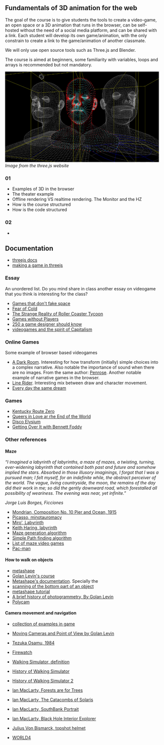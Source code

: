 ## Fundamentals of 3D animation for the web


The goal of the course is to give students the tools to create a video-game, an open space or a 3D animation that runs in the browser, can be self-hosted without the need of a social media platform, and can be shared with a link. Each student will develop its own game/animation, with the only constrain to create a link to the game/animation of another classmate.

We will only use open source tools such as Three.js and Blender. 

The course is aimed at beginners, some familiarity with variables, loops and arrays is recommended but not mandatory.


![example](cover.jpg)
*Image from the three.js website*




### 01

- Examples of 3D in the browser
- The theater example
- Offline rendering VS realtime rendering. The Monitor and the HZ
- How is the course structured
- How is the code structured


### 02

- 



## Documentation

- [threejs docs](https://threejs.org/manual/#en/fundamentals)
- [making a game in threejs](https://threejs.org/manual/#en/game)

### Essay

An unordered list. Do you mind share in class another essay on videogame that you think is interesting for the class?

- [Games that don't fake space](https://www.youtube.com/watch?v=Q85l1Fenc5w)
- [Fear of Cold](https://www.youtube.com/watch?v=Pp2wbyLoEtM)
- [The Strange Reality of Roller Coaster Tycoon](https://www.youtube.com/watch?v=K4VLPThmBoI&t=2s)
- [Games without Players](https://www.molleindustria.org/blog/games-without-players/)
- [250 a game designer should know](http://250things.molleindustria.org/)
- [videogames and the spirit of Capitalism](https://www.molleindustria.org/blog/videogames-and-the-spirit-of-capitalism/)

### Online Games

Some example of browser based videogames

- [A Dark Room](https://adarkroom.doublespeakgames.com/). Interesting for how transform (initially) simple choices into a complex narrative. Also notable the importance of sound when there are no images. From the same author: [Penrose](https://penrose.doublespeakgames.com/). Another notable example of narrative games in the browser.
- [Line Rider](https://www.linerider.com/). Interesting mix between draw and character movement. 
- [Every day the same dream](https://www.molleindustria.org/everydaythesamedream/everydaythesamedream.html)

### Games

- [Kentucky Route Zero](http://kentuckyroutezero.com/)
- [Queers in Love ar rhe End of the World ](https://w.itch.io/end-of-the-world)
- [Disco Elysium](https://store.steampowered.com/app/632470/Disco_Elysium__The_Final_Cut/)
- [Getting Over It with Bennett Foddy](https://store.steampowered.com/app/240720/Getting_Over_It_with_Bennett_Foddy/)

### Other references

#### Maze


*“I imagined a labyrinth of labyrinths, a maze of mazes, a twisting, turning, ever-widening labyrinth that contained both past and future and somehow implied the stars. Absorbed in those illusory imaginings, I forgot that I was a pursued man; I felt myself, for an indefinite while, the abstract perceiver of the world. The vague, living countryside, the moon, the remains of the day did their work in me; so did the gently downward road, which forestalled all possibility of weariness. The evening was near, yet infinite.”*

*Jorge Luis Borges, Ficciones*

- [Mondrian, Composition No. 10 Pier and Ocean, 1915](https://www.piet-mondrian.org/pier-and-ocean.jsp)
- [Picasso, minotauromacy](https://www.pablopicasso.org/minotauromachy.jsp)
- [Miro', Labyrinth](https://en.wikipedia.org/wiki/Labyrinth_(Mir%C3%B3,_Joan))
- [Keith Haring, labyrinth](http://www.artnet.com/artists/keith-haring/the-labyrinth-HxvzssEwmeRZAaIuE5yT5w2)
- [Maze generation algorithm](https://en.wikipedia.org/wiki/Maze_generation_algorithm)
- [Simple Path finding algorithm](https://en.wikipedia.org/wiki/Pathfinding#Sample_algorithm)
- [List of maze video games](https://en.wikipedia.org/wiki/List_of_maze_video_games)
- [Pac-man](https://en.wikipedia.org/wiki/Pac-Man)


#### How to walk on objects

- [metashape](https://www.agisoft.com/)
- [Golan Levin's course](https://github.com/golanlevin/ExperimentalCapture/)
- [Metashape's  documentation](https://www.agisoft.com/pdf/metashape_1_5_en.pdf). Specially the 
- [scanning of the bottom part of an object](https://www.agisoft.com/index.php?id=49)
- [metashape tutorial](https://styly.cc/tips/photogrammetry_discont_metashape/)
- [A brief history of photogrammetry, By Golan Levin](https://github.com/golanlevin/ExperimentalCapture/blob/master/docs/Photogrammetry-and-3D-scanning.md)
- [Polycam](https://poly.cam/)


#### Camera movement and navigation

- [collection of examples in game](https://docs.google.com/document/d/1iNSQIyNpVGHeak6isbP6AHdHD50gs8MNXF1GCf08efg/pub?urp=gmail_link)
- [Moving Cameras and Point of View by Golan Levin](https://github.com/golanlevin/ExperimentalCapture/blob/master/docs/moving-cameras.md)

- [Tezuka Osamu, 1984](https://www.youtube.com/watch?v=_1pThwh2Ves)
- [Firewatch](https://www.firewatchgame.com/)
- [Walking Simulator, definition](https://tvtropes.org/pmwiki/pmwiki.php/Main/EnvironmentalNarrativeGame?from=Main.WalkingSimulator)
- [History of Walking Simulator](https://www.youtube.com/watch?time_continue=2&v=iDjkWxYD298)
- [History of Walking Simulator 2](https://www.salon.com/2017/11/11/a-brief-history-of-the-walking-simulator-gamings-most-detested-genre/)
- [Ian MacLarty, Forests are for Trees](https://ianmaclarty.itch.io/forests-are-for-trees)
- [Ian MacLarty, The Catacombs of Solaris](https://ianmaclarty.itch.io/catacombs-of-solaris)
- [Ian MacLarty, SouthBank Portrait](https://ianmaclarty.itch.io/southbank-portrait)
- [Ian MacLarty, Black Hole Interior Explorer](https://ianmaclarty.itch.io/black-hole-interior-explorer)
- [Julius Von Bismarck, topshot helmet](http://juliusvonbismarck.com/bank/index.php?/projects/topshot-helmet/)
- [WORLD4](https://alexandermuscat.itch.io/world4)

